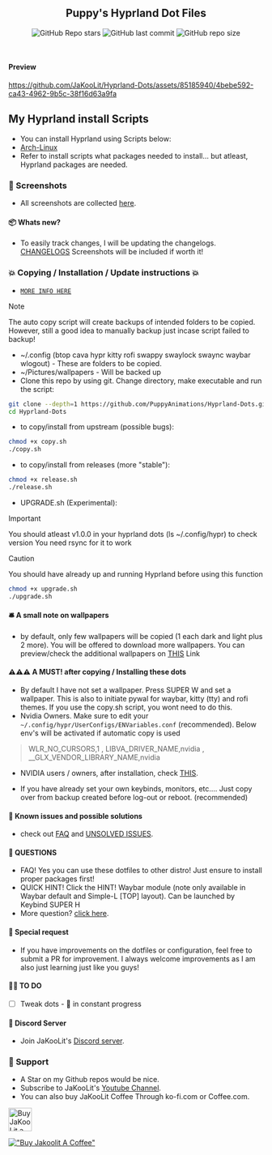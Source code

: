 <div align="center">

## Puppy's Hyprland Dot Files

![GitHub Repo stars](https://img.shields.io/github/stars/PuppyAnimations/Hyprland-Dots?style=for-the-badge&color=cba6f7) ![GitHub last commit](https://img.shields.io/github/last-commit/PuppyAnimations/Hyprland-Dots?style=for-the-badge&color=b4befe) ![GitHub repo size](https://img.shields.io/github/repo-size/PuppyAnimations/Hyprland-Dots?style=for-the-badge&color=cba6f7)

<br/>
</div>

#### Preview
https://github.com/JaKooLit/Hyprland-Dots/assets/85185940/4bebe592-ca43-4962-9b5c-38f16d63a9fa

## My Hyprland install Scripts
- You can install Hyprland using Scripts below:
- [Arch-Linux](https://github.com/PuppyAnimations/Arch-Hyprland)
- Refer to install scripts what packages needed to install... but atleast, Hyprland packages are needed.

### 👀 Screenshots
- All screenshots are collected [here](https://github.com/PuppyAnimations/Hyprland-Dots-Showcase).

#### 📦 Whats new?
- To easily track changes, I will be updating the changelogs. [CHANGELOGS](https://github.com/PuppyAnimations/Hyprland-Dots/wiki/Changelogs)  Screenshots will be included if worth it!

### 💥 Copying / Installation / Update instructions 💥
- [`MORE INFO HERE`](https://github.com/PuppyAnimations/Hyprland-Dots/wiki/Install_&_Update) 
> [!Note] 
> The auto copy script will create backups of intended folders to be copied. However, still a good idea to manually backup just incase script failed to backup!
- ~/.config (btop cava hypr kitty rofi swappy swaylock swaync waybar wlogout) - These are folders to be copied.
- ~/Pictures/wallpapers - Will be backed up
- Clone this repo by using git. Change directory, make executable and run the script:
```bash
git clone --depth=1 https://github.com/PuppyAnimations/Hyprland-Dots.git
cd Hyprland-Dots
```
- to copy/install from upstream (possible bugs):
```bash
chmod +x copy.sh
./copy.sh
```
- to copy/install from releases (more "stable"):
```bash
chmod +x release.sh
./release.sh
```

- UPGRADE.sh (Experimental):
> [!IMPORTANT]
> You should atleast v1.0.0 in your hyprland dots (ls ~/.config/hypr) to check version
> You need rsync for it to work

> [!CAUTION]
> You should have already up and running Hyprland before using this function
```bash
chmod +x upgrade.sh
./upgrade.sh
```

#### 🛎️ A small note on wallpapers
- by default, only few wallpapers will be copied (1 each dark and light plus 2 more). You will be offered to download more wallpapers. You can preview/check the additional wallpapers on [THIS](https://github.com/PuppyAnimations/Wallpaper-Bank/tree/main/wallpapers) Link

#### ⚠️⚠️⚠️ A MUST! after copying / Installing these dots

+ By default I have not set a wallpaper. Press SUPER W and set a wallpaper. This is also to initiate pywal for waybar, kitty (tty) and rofi themes. If you use the copy.sh script, you wont need to do this.
+ Nvidia Owners. Make sure to edit your `~/.config/hypr/UserConfigs/ENVariables.conf` (recommended). Below env's will be activated if automatic copy is used
> WLR_NO_CURSORS,1 , LIBVA_DRIVER_NAME,nvidia ,  __GLX_VENDOR_LIBRARY_NAME,nvidia 
- NVIDIA users / owners, after installation, check [THIS](https://github.com/JaKooLit/Hyprland-Dots/wiki/Notes_to_remember#--for-nvidia-gpu-users).
+ If you have already set your own keybinds, monitors, etc.... Just copy over from backup created before log-out or reboot. (recommended)

#### 📖 Known issues and possible solutions
- check out [FAQ](https://github.com/JaKooLit/Hyprland-Dots/wiki/FAQ) and [UNSOLVED ISSUES](https://github.com/JaKooLit/Hyprland-Dots/wiki/Known_Issues).


#### 🙋 QUESTIONS
- FAQ! Yes you can use these dotfiles to other distro! Just ensure to install proper packages first!
- QUICK HINT! Click the HINT! Waybar module (note only available in Waybar default and Simple-L [TOP] layout). Can be launched by Keybind SUPER H
- More question? [click here](https://github.com/JaKooLit/Hyprland-Dots/wiki/).

#### 🙏 Special request
- If you have improvements on the dotfiles or configuration, feel free to submit a PR for improvement. I always welcome improvements as I am also just learning just like you guys!

#### 🤷‍♂️ TO DO
- [ ] Tweak dots - 🚧 in constant progress 

#### 🔮 Discord Server
- Join JaKooLit's [Discord server](https://discord.gg/V2SJ92vbEN).

### 💖 Support
- A Star on my Github repos would be nice.
- Subscribe to JaKooLit's [Youtube Channel](https://www.youtube.com/@Ja.KooLit).
- You can also buy JaKooLit Coffee Through ko-fi.com or Coffee.com.

<a href='https://ko-fi.com/jakoolit' target='_blank'><img height='35' style='border:0px;height:46px;' src='https://az743702.vo.msecnd.net/cdn/kofi3.png?v=0' border='0' alt='Buy JaKooLit a Coffee at ko-fi.com' />

[!["Buy Jakoolit A Coffee"](https://www.buymeacoffee.com/assets/img/custom_images/orange_img.png)](https://www.buymeacoffee.com/JaKooLit)
